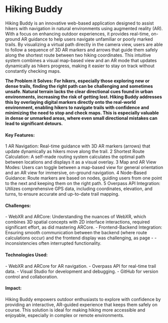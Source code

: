 # Hiking Buddy
Hiking Buddy is an innovative web-based application designed to assist hikers with navigation in natural environments using augmented reality (AR). With a focus on enhancing outdoor experiences, it provides real-time, on-ground AR guidance to help users navigate unfamiliar or poorly marked trails. By visualizing a virtual path directly in the camera view, users are able to follow a sequence of 3D AR markers and arrows that guide them safely along the shortest route between two hiking coordinates. This intuitive system combines a visual map-based view and an AR mode that updates dynamically as hikers progress, making it easier to stay on track without constantly checking maps.

<b>The Problem it Solves: For hikers, especially those exploring new or dense trails, finding the right path can be challenging and sometimes unsafe. Natural terrain lacks the clear directional cues found in urban environments, increasing the risk of getting lost. Hiking Buddy addresses this by overlaying digital markers directly onto the real-world environment, enabling hikers to navigate trails with confidence and minimizing the need to stop and check maps. This is especially valuable in dense or unmarked areas, where even small directional mistakes can lead to significant detours.</b>

<h4>Key Features:</h4>
1 AR Navigation: Real-time guidance with 3D AR markers (arrows) that update dynamically as hikers move along the trail.
2 Shortest Route Calculation: A self-made routing system calculates the optimal path between locations and displays it as a visual overlay.
3 Map and AR View Modes: Users can toggle between a map-based view for general orientation and an AR view for immersive, on-ground navigation.
4 Node-Based Guidance: Route markers are based on nodes, guiding users from one point to the next and keeping them on the right path.
5 Overpass API Integration: Utilizes comprehensive GPS data, including coordinates, elevation, and turns, to ensure accurate and up-to-date trail mapping.

<h4>Challenges:</h4>
- WebXR and ARCore: Understanding the nuances of WebXR, which combines 3D spatial concepts with 2D interface interactions, required significant effort, as did mastering ARCore.
- Frontend-Backend Integration: Ensuring smooth communication between the backend (where route calculations occur) and the frontend display was challenging, as page - - inconsistencies often interrupted functionality.

<h4>Technologies Used:</h4>
- WebXR and ARCore for AR navigation.
- Overpass API for real-time trail data.
- Visual Studio for development and debugging.
- GitHub for version control and collaboration.

<h4>Impact: </h4>
Hiking Buddy empowers outdoor enthusiasts to explore with confidence by providing an interactive, AR-guided experience that keeps them safely on course. This solution is ideal for making hiking more accessible and enjoyable, especially in complex or remote environments.
